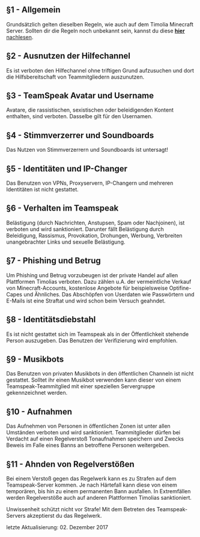 ## §1 - Allgemein
Grundsätzlich gelten dieselben Regeln, wie auch auf dem Timolia Minecraft Server. Sollten dir die Regeln noch unbekannt sein, kannst du diese [<strong>hier</strong> nachlesen](https://howto.timolia.de/rules/games/).

## §2 - Ausnutzen der Hilfechannel
Es ist verboten den Hilfechannel ohne triftigen Grund aufzusuchen und dort die Hilfsbereitschaft von Teammitgliedern auszunutzen.

## §3 - TeamSpeak Avatar und Username
Avatare, die rassistischen, sexistischen oder beleidigenden Kontent enthalten, sind verboten. Dasselbe gilt für den Usernamen.

## §4 - Stimmverzerrer und Soundboards
Das Nutzen von Stimmverzerrern und Soundboards ist untersagt!

## §5 - Identitäten und IP-Changer
Das Benutzen von VPNs, Proxyservern, IP-Changern und mehreren Identitäten ist nicht gestattet.

## §6 - Verhalten im Teamspeak
Belästigung (durch Nachrichten, Anstupsen, Spam oder Nachjoinen), ist verboten und wird sanktioniert. Darunter fällt Belästigung durch Beleidigung, Rassismus, Provokation, Drohungen, 
Werbung, Verbreiten unangebrachter Links und sexuelle Belästigung. 

## §7 - Phishing und Betrug
Um Phishing und Betrug vorzubeugen ist der private Handel auf allen Plattformen Timolias verboten. Dazu zählen u.A. der vermeintliche Verkauf von Minecraft-Accounts, 
kostenlose Angebote für beispielsweise Optifine-Capes und Ähnliches. Das Abschöpfen von Userdaten wie Passwörtern und E-Mails ist eine Straftat und wird schon beim Versuch geahndet.

## §8 - Identitätsdiebstahl
Es ist nicht gestattet sich im Teamspeak als in der Öffentlichkeit stehende Person auszugeben. Das Benutzen der Verifizierung wird empfohlen.

## §9 - Musikbots
Das Benutzen von privaten Musikbots in den öffentlichen Channeln ist nicht gestattet. Solltet ihr einen Musikbot verwenden kann dieser von einem Teamspeak-Teammitglied mit einer speziellen 
Servergruppe gekennzeichnet werden.

## §10 - Aufnahmen
Das Aufnehmen von Personen in öffentlichen Zonen ist unter allen Umständen verboten und wird sanktioniert. Teammitglieder dürfen bei Verdacht auf einen Regelverstoß Tonaufnahmen speichern 
und Zwecks Beweis im Falle eines Banns an betroffene Personen weitergeben.

## §11 - Ahnden von Regelverstößen
Bei einem Verstoß gegen das Regelwerk kann es zu Strafen auf dem Teamspeak-Server kommen. Je nach Härtefall kann diese von einem temporären, bis hin zu einem permanenten Bann ausfallen. 
In Extremfällen werden Regelverstöße auch auf anderen Plattformen Timolias sanktioniert. 

Unwissenheit schützt nicht vor Strafe! Mit dem Betreten des Teamspeak-Servers akzeptierst du das Regelwerk.

letzte Aktualisierung: 02. Dezember 2017